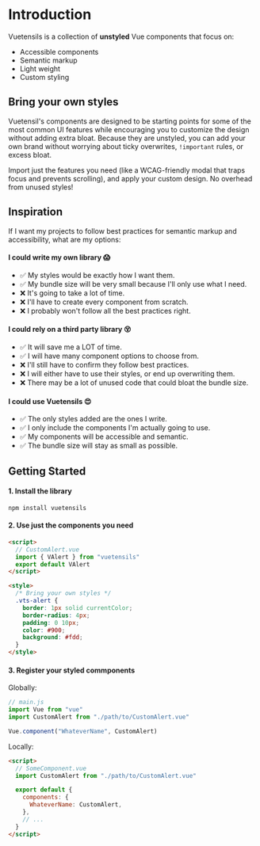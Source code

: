 # Introduction

Vuetensils is a collection of **unstyled** Vue components that focus on:

- Accessible components
- Semantic markup
- Light weight
- Custom styling

## Bring your own styles

Vuetensil's components are designed to be starting points for some of the most common UI features while encouraging you to customize the design without adding extra bloat. Because they are unstyled, you can add your own brand without worrying about ticky overwrites, `!important` rules, or excess bloat.

Import just the features you need (like a WCAG-friendly modal that traps focus and prevents scrolling), and apply your custom design. No overhead from unused styles!

## Inspiration

If I want my projects to follow best practices for semantic markup and accessibility, what are my options:

#### I could write my own library 😱

- ✅ My styles would be exactly how I want them.
- ✅ My bundle size will be very small because I'll only use what I need.
- ❌ It's going to take a lot of time.
- ❌ I'll have to create every component from scratch.
- ❌ I probably won't follow all the best practices right.

#### I could rely on a third party library 😵

- ✅ It will save me a LOT of time.
- ✅ I will have many component options to choose from.
- ❌ I'll still have to confirm they follow best practices.
- ❌ I will either have to use their styles, or end up overwriting them.
- ❌ There may be a lot of unused code that could bloat the bundle size.

#### I could use Vuetensils 😍

- ✅ The only styles added are the ones I write.
- ✅ I only include the components I'm actually going to use.
- ✅ My components will be accessible and semantic.
- ✅ The bundle size will stay as small as possible.

## Getting Started

#### 1. Install the library

`npm install vuetensils`

#### 2. Use just the components you need

```html
<script>
  // CustomAlert.vue
  import { VAlert } from "vuetensils"
  export default VAlert
</script>

<style>
  /* Bring your own styles */
  .vts-alert {
    border: 1px solid currentColor;
    border-radius: 4px;
    padding: 0 10px;
    color: #900;
    background: #fdd;
  }
</style>
```

#### 3. Register your styled commponents

Globally:

```js static
// main.js
import Vue from "vue"
import CustomAlert from "./path/to/CustomAlert.vue"

Vue.component("WhateverName", CustomAlert)
```

Locally:

```html static
<script>
  // SomeComponent.vue
  import CustomAlert from "./path/to/CustomAlert.vue"

  export default {
    components: {
      WhateverName: CustomAlert,
    },
    // ...
  }
</script>
```

<!-- TODO: Toggles: https://codepen.io/heydon/pen/QqzRvQ/ -->
<!-- TODO: Allow components to accept `tag` prop -->
<!-- TODO: https://rollup-plugin-vue.vuejs.org/examples.html#minimal -->
<!-- TODO: SSR -->
<!-- TODO: functional -->
